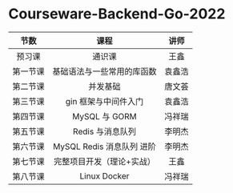 # Courseware-Backend-Go-2022

|  节数  |      课程       |  讲师  |
|:----:|:-------------:|:----:|
| 预习课  |      通识课      |  王鑫  |
| 第一节课 | 基础语法与一些常用的库函数 | 袁鑫浩  |
| 第二节课 |     并发基础      | 唐文荟  |
| 第三节课 |     gin 框架与中间件入门    | 袁鑫浩  |
| 第四节课 |  MySQL 与 GORM   | 冯祥瑞  |
| 第五节课 |           Redis 与消息队列          | 李明杰 |
| 第六节课 |      MySQL Redis 消息队列 进阶   | 李明杰 |
| 第七节课 |   完整项目开发（理论+实战）  |  王鑫  |
| 第八节课 | Linux Docker  | 冯祥瑞 |
